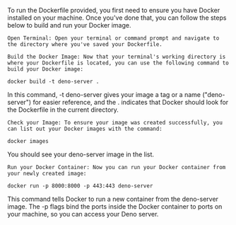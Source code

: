 To run the Dockerfile provided, you first need to ensure you have Docker installed on your machine. Once you've done that, you can follow the steps below to build and run your Docker image.

    Open Terminal: Open your terminal or command prompt and navigate to the directory where you've saved your Dockerfile.

    Build the Docker Image: Now that your terminal's working directory is where your Dockerfile is located, you can use the following command to build your Docker image:

 `docker build -t deno-server . `

In this command, -t deno-server gives your image a tag or a name ("deno-server") for easier reference, and the . indicates that Docker should look for the Dockerfile in the current directory.

    Check your Image: To ensure your image was created successfully, you can list out your Docker images with the command:



 `docker images `

You should see your deno-server image in the list.

    Run your Docker Container: Now you can run your Docker container from your newly created image:

 `docker run -p 8000:8000 -p 443:443 deno-server `

This command tells Docker to run a new container from the deno-server image. The -p flags bind the ports inside the Docker container to ports on your machine, so you can access your Deno server.




